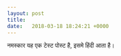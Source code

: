 ```yaml
---
layout: post
title:                                                  
date:   2018-03-18 18:24:21 +0000
---
```



नमस्कार यह एक टेस्ट पोस्ट है, इसमे हिंदी आता है।

